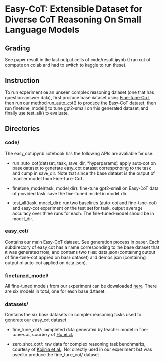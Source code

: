 # Easy-CoT: Extensible Dataset for Diverse CoT Reasoning On Small Language Models

## Grading
See paper result in the last output cells of code/result.ipynb (I ran out of compute on colab and had to switch to kaggle to run these).

## Instruction
To run experiment on an unseen complex reasoning dataset (one that has question-answer data), first produce base dataset using [Fine-tune-CoT](https://github.com/itsnamgyu/reasoning-teacher), then run our method run_auto_cot() to produce the Easy-CoT dataset, then run finetune_model() to tune gpt2-small on this generated dataset, and finally use test_all() to evaluate.

## Directories
### code/
The easy_cot.ipynb notebook has the following APIs are avaliable for use: 
- run_auto_cot(dataset, task, save_dir, *hyperparams): apply auto-cot on base dataset to generate easy_cot dataset corresponding to the task and dump in save_dir. Note that since the base dataset is the output of teacher model from Fine-tune-CoT.

- finetune_model(task, model_dir): fine-tune gpt2-small on Easy-CoT data of provided task, save the fine-tuned model in model_dir.
  
- test_all(task, model_dir): run two baselines (auto-cot and fine-tune-cot) and easy-cot experiment on the test set for task, output average accuracy over three runs for each. The fine-tuned-model should be in model_dir.

### easy_cot/
Contains our main Easy-CoT dataset. See generation process in paper. Each subdirectory of easy_cot has a name corresponding to the base dataset that it was generated from, and contains two files: data.json (containing output of fine-tune-cot applied on base dataset) and demos.json (containing output of auto-cot applied on data.json).

### finetuned_model/
All fine-tuned models from our experiment can be downloaded [here](https://drive.google.com/drive/folders/1FnIW-2SayX6KT6YGN6IL_8gQyiLiFY23?usp=drive_link). There are six models in total, one for each base dataset.

### datasets/
Contains the six base datasets on complex reasoning tasks used to generate our easy_cot dataset.

- fine_tune_cot/: completed data generated by teacher model in fine-tune-cot, courtesy of [Ho et al.](https://github.com/itsnamgyu/reasoning-teacher)

- zero_shot_cot/: raw data for complex reasoning task benchmarks, courtesy of [Kojima et al.](https://github.com/kojima-takeshi188/zero_shot_cot/tree/main/dataset). Not directly used in our experiment but was used to produce the fine_tune_cot/ dataset

